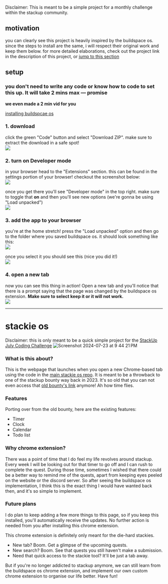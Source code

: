 Disclaimer: This is meant to be a simple project for a monthly challenge within the stackup community.

## motivation
you can clearly see this project is heavily inspired by the buildspace os. since the steps to install are the same, i will respect their original work and keep them below.
for more detailed elaborations, check out the project link in the description of this project, or [jump to this section](https://github.com/KeaneTries/stackup-os-webpage/edit/main/README.md#stackie-os)

## setup
### you don't need to write any code or know how to code to set this up. It will take 2 mins max — promise

**we even made a 2 min vid for you**

[installing buildspcae os](https://github.com/buildspace/buildspace-os/assets/13204620/c19da4b4-1266-4772-ba4e-0fdd795df9f4)

### 1. download
click the green "Code" button and select "Download ZIP". make sure to extract the download in a safe spot!<br>
![](https://i.imgur.com/TlzzORw.png)

### 2. turn on Developer mode
in your browser head to the "Extensions" section. this can be found in the settings portion of your browser! checkout the screenshot below:<br>
![](https://i.imgur.com/igEIfnt.png)

once you get there you'll see "Developer mode" in the top right. make sure to toggle that **on** and then you'll see new options (we're gonna be using "Load unpacked")<br>
![](https://i.imgur.com/l8GLD4b.png)

### 3. add the app to your browser
you're at the home stretch! press the "Load unpacked" option and then go to the folder where you saved buildspace os. it should look something like this:<br>
![](https://i.imgur.com/ztCAc8i.png)

once you select it you should see this (nice you did it!)<br>
![](https://i.imgur.com/VmpDMFq.png)

### 4. open a new tab
now you can see this thing in action! Open a new tab and you'll notice that there is a prompt saying that the page was changed by the buildspace os extension. **Make sure to select keep it or it will not work.**<br>
![](https://i.imgur.com/UtvBBmW.png)

-----

# stackie os 
Disclaimer: this is only meant to be a quick simple project for the [StackUp July Coding Challenge](https://hackathon.stackup.dev/web/events/49)
![Screenshot 2024-07-23 at 9 44 21 PM](https://github.com/user-attachments/assets/761afa75-a66a-4535-af0c-0f92af7e1631)

### What is this about?
This is the webpage that launches when you open a new Chrome-based tab using the code in the [main stackie os repo](https://github.com/KeaneTries/stackup-os-webpage). It is meant to be a throwback to one of the stackup bounty way back in 2023. It's so old that you can not even access that [old bounty's link](https://app.stackup.dev/bounty/planner-app-%E2%80%93-your-custom-widget) anymore! Ah how time flies.

### Features
Porting over from the old bounty, here are the existing features:  
* Timer
* Clock
* Calendar
* Todo list

### Why chrome extension?
There was a point of time that I do feel my life revolves around stackup. Every week I will be looking out for that timer to go off and I can rush to complete the quest. During those time, sometimes I wished that there could be a better way to remind me of the quests, apart from keeping eyes peeled on the website or the discord server. So after seeing the buildspace os implementation, I think this is the exact thing I would have wanted back then, and it's so simple to implement.

### Future plans
I do plan to keep adding a few more things to this page, so if you keep this installed, you'll automatically receive the updates. No further action is needed from you after installing this chrome extension. 

This chrome extension is definitely only meant for the die-hard stackies. 
* New tab? Boom. Get a glimpse of the upcoming quests.
* New search? Boom. See that quests you still haven't make a submission.
* Need that quick access to the stackie tool? It'll be just a tab away.

But if you're no longer addicted to stackup anymore, we can still learn from the buildspace os chrome extension, and implement our own custom chrome extension to organise our life better. Have fun!



